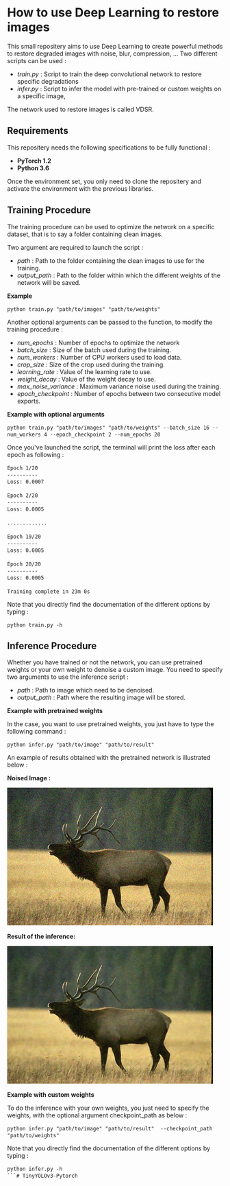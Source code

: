 # How to use Deep Learning to restore images

This small repositery aims to use Deep Learning to create powerful methods to restore degraded images with noise, blur, compression, ... Two different scripts can be used :

- *train.py* : Script to train the deep convolutional network to restore specific degradations
- *infer.py* : Script to infer the model with pre-trained or custom weights on a specific image,  

The network used to restore images is called VDSR. 

## Requirements 

This repositery needs the following specifications to be fully functional : 

- **PyTorch 1.2**
- **Python 3.6**

Once the environment set, you only need to clone the repositery and activate the environment with the previous libraries.

## Training Procedure

The training procedure can be used to optimize the network on a specific dataset, that is to say a folder containing clean images. 

Two argument are required to launch the script : 

- *path* : Path to the folder containing the clean images to use for the training.
- *output_path* : Path to the folder within which the different weights of the network will be saved.

**Example** 

```console
python train.py "path/to/images" "path/to/weights"
```

Another optional arguments can be passed to the function, to modify the training procedure :

- *num_epochs* : Number of epochs to optimize the network
- *batch_size* : Size of the batch used during the training.
- *num_workers* : Number of CPU workers used to load data.
- *crop_size* : Size of the crop used during the training. 
- *learning_rate* : Value of the learning rate to use.
- *weight_decay* : Value of the weight decay to use.
- *max_noise_variance* : Maximum variance noise used during the training.
- *epoch_checkpoint* : Number of epochs between two consecutive model exports.

**Example with optional arguments** 

```console
python train.py "path/to/images" "path/to/weights" --batch_size 16 --num_workers 4 --epoch_checkpoint 2 --num_epochs 20
```

Once you've launched the script, the terminal will print the loss after each epoch as following : 

```console
Epoch 1/20
----------
Loss: 0.0007 

Epoch 2/20
----------
Loss: 0.0005 

.............

Epoch 19/20
----------
Loss: 0.0005 

Epoch 20/20
----------
Loss: 0.0005 

Training complete in 23m 0s
```

Note that you directly find the documentation of the different options by typing : 

```console
python train.py -h
```

## Inference Procedure

Whether you have trained or not the network, you can use pretrained weights or your own weight to denoise a custom image. 
You need to specify two arguments to use the inference script :
 
- *path* : Path to image which need to be denoised.
- *output_path* : Path where the resulting image will be stored.

**Example with pretrained weights** 

In the case, you want to use pretrained weights, you just have to type the following command :

```console
python infer.py "path/to/image" "path/to/result"
```

An example of results obtained with the pretrained network is illustrated below : 

**Noised Image :**

![](Data/example.png)

**Result of the inference:**

![](Data/result.png)

**Example with custom weights** 

To do the inference with your own weights, you just need to specify the weights, with the optional argument checkpoint_path as below :

```console
python infer.py "path/to/image" "path/to/result"  --checkpoint_path "path/to/weights"
```

Note that you directly find the documentation of the different options by typing : 

```console
python infer.py -h
```# TinyYOLOv3-Pytorch
